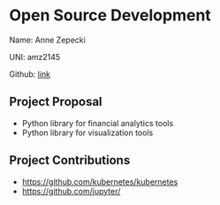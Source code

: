 # Open Source Development

Name: Anne Zepecki

UNI: amz2145

Github: [link](https://github.com/azepecki)

## Project Proposal

- Python library for financial analytics tools
- Python library for visualization tools

## Project Contributions

- <https://github.com/kubernetes/kubernetes>
- <https://github.com/jupyter/>

